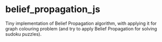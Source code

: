 belief_propagation_js
=====================

Tiny implementation of Belief Propagation algorithm, with applying it for graph colouring problem (and try to apply Belief Propagation for solving sudoku puzzles).
